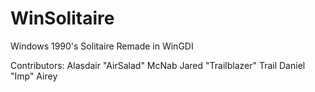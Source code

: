 WinSolitaire
============

Windows 1990's Solitaire Remade in WinGDI

Contributors:
Alasdair "AirSalad" McNab
Jared "Trailblazer" Trail
Daniel "Imp" Airey
